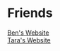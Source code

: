 # Friends

[Ben's Website](https://benaubin.com/)  
[Tara's Website](https://tararoshan.github.io/)
